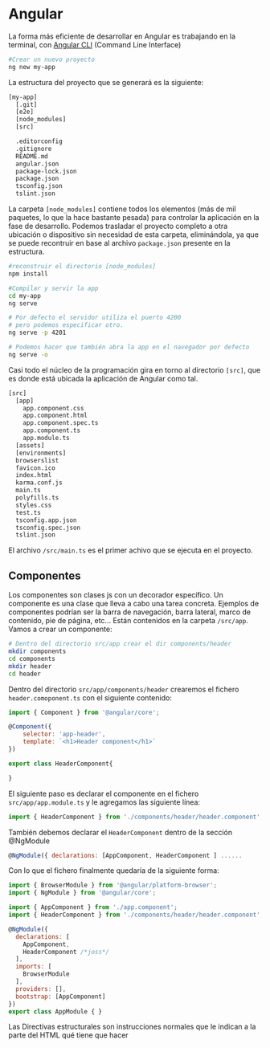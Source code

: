 # Angular
La forma más eficiente de desarrollar en Angular es trabajando en la terminal, con [Angular CLI](https://cli.angular.io/) (Command Line Interface)
```bash
#Crear un nuevo proyecto
ng new my-app
```
La estructura del proyecto que se generará es la siguiente:
```bash
[my-app]
  [.git]
  [e2e]
  [node_modules]
  [src]

  .editorconfig
  .gitignore
  README.md
  angular.json
  package-lock.json
  package.json
  tsconfig.json
  tslint.json
```
La carpeta `[node_modules]` contiene todos los elementos (más de mil paquetes, lo que la hace bastante pesada) para controlar la aplicación en la fase de desarrollo. Podemos trasladar el
proyecto completo a otra ubicación o dispositivo sin necesidad de esta carpeta, eliminándola, ya que se puede recontruir en base al archivo `package.json` presente en la estructura.
```bash
#reconstruir el directorio [node_modules]
npm install
```

```bash
#Compilar y servir la app
cd my-app
ng serve

# Por defecto el servidor utiliza el puerto 4200
# pero podemos especificar otro.
ng serve -p 4201

# Podemos hacer que también abra la app en el navegador por defecto
ng serve -o
```
Casi todo el núcleo de la programación gira en torno al directorio `[src]`, que es donde está ubicada la aplicación de Angular como tal.
```bash
[src]
  [app]
    app.component.css
    app.component.html
    app.component.spec.ts
    app.component.ts
    app.module.ts
  [assets]
  [environments]
  browserslist
  favicon.ico
  index.html
  karma.conf.js
  main.ts
  polyfills.ts
  styles.css
  test.ts
  tsconfig.app.json
  tsconfig.spec.json
  tslint.json
```
El archivo `/src/main.ts` es el primer achivo que se ejecuta en el proyecto.

## Componentes
Los componentes son clases js con un decorador específico. Un componente es una clase que lleva a cabo una tarea concreta.
Ejemplos de componentes podrían ser la barra de navegación, barra lateral, marco de contenido, pie de página, etc... Están contenidos en la carpeta `/src/app`. Vamos a crear un componente:
```bash
# Dentro del directorio src/app crear el dir components/header
mkdir components
cd components
mkdir header
cd header
```
Dentro del directorio `src/app/components/header` crearemos el fichero `header.comoponent.ts` con el siguiente contenido:
```js
import { Component } from '@angular/core';

@Component({
    selector: 'app-header',
    template: `<h1>Header component</h1>`
})

export class HeaderComponent{

}
```
El siguiente paso es declarar el componente en el fichero `src/app/app.module.ts` y le agregamos las siguiente línea:
```js
import { HeaderComponent } from './components/header/header.component';
```
También debemos declarar el `HeaderComponent` dentro de la sección @NgModule
```js
@NgModule({ declarations: [AppComponent, HeaderComponent ] ......
```
Con lo que el fichero finalmente quedaría de la siguiente forma:
```js
import { BrowserModule } from '@angular/platform-browser';
import { NgModule } from '@angular/core';

import { AppComponent } from './app.component';
import { HeaderComponent } from './components/header/header.component'; /*joss*/

@NgModule({
  declarations: [
    AppComponent,
    HeaderComponent /*joss*/
  ],
  imports: [
    BrowserModule
  ],
  providers: [],
  bootstrap: [AppComponent]
})
export class AppModule { }
```




Las Directivas estructurales son instrucciones normales que le indican a la parte del HTML qué tiene que hacer
